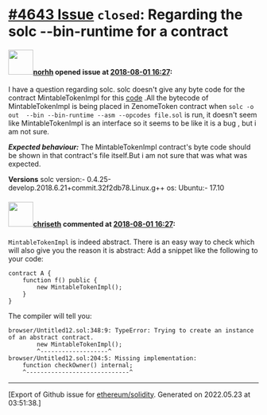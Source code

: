 # [\#4643 Issue](https://github.com/ethereum/solidity/issues/4643) `closed`: Regarding the solc --bin-runtime for a contract

#### <img src="https://avatars.githubusercontent.com/u/15844703?v=4" width="50">[norhh](https://github.com/norhh) opened issue at [2018-08-01 16:27](https://github.com/ethereum/solidity/issues/4643):

I have a question regarding solc. solc doesn't give any byte code for the contract MintableTokenImpl for this [code](https://etherscan.io/address/0x6342eabec28aec4902432d852dcd08d4f6df96ab#code) .All the bytecode of MintableTokenImpl is being placed in ZenomeToken contract  when
 `solc -o out  --bin --bin-runtime --asm --opcodes file.sol` is run, it doesn't seem like MintableTokenImpl is an interface so it seems to be like it is a bug , but i am not sure.

___Expected behaviour:___
The MintableTokenImpl contract's byte code should be shown in that contract's file itself.But i am not sure that was what was expected.

__Versions__
solc version:- 0.4.25-develop.2018.6.21+commit.32f2db78.Linux.g++
os: Ubuntu:- 17.10


#### <img src="https://avatars.githubusercontent.com/u/9073706?v=4" width="50">[chriseth](https://github.com/chriseth) commented at [2018-08-01 16:27](https://github.com/ethereum/solidity/issues/4643#issuecomment-409974927):

`MintableTokenImpl` is indeed abstract. There is an easy way to check which will also give you the reason it is abstract: Add a snippet like the following to your code:
```
contract A {
    function f() public {
        new MintableTokenImpl();
    }
}
```

The compiler will tell you:
```
browser/Untitled12.sol:348:9: TypeError: Trying to create an instance of an abstract contract.
        new MintableTokenImpl();
        ^-------------------^
browser/Untitled12.sol:204:5: Missing implementation:
    function checkOwner() internal;
    ^-----------------------------^
```


-------------------------------------------------------------------------------



[Export of Github issue for [ethereum/solidity](https://github.com/ethereum/solidity). Generated on 2022.05.23 at 03:51:38.]

